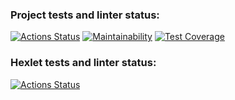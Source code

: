 ### Project tests and linter status:
[![Actions Status](https://github.com/nullbergio/fullstack-javascript-project-46/workflows/main-check/badge.svg)](https://github.com/nullbergio/fullstack-javascript-project-46/actions)
[![Maintainability](https://api.codeclimate.com/v1/badges/339ea39d719e72a17b4c/maintainability)](https://codeclimate.com/github/nullbergio/fullstack-javascript-project-46/maintainability)
[![Test Coverage](https://api.codeclimate.com/v1/badges/339ea39d719e72a17b4c/test_coverage)](https://codeclimate.com/github/nullbergio/fullstack-javascript-project-46/test_coverage)

### Hexlet tests and linter status:
[![Actions Status](https://github.com/nullbergio/fullstack-javascript-project-46/workflows/hexlet-check/badge.svg)](https://github.com/nullbergio/fullstack-javascript-project-46/actions)